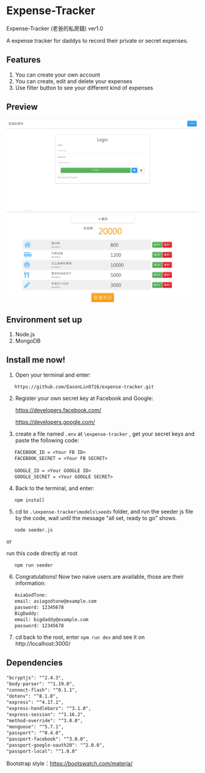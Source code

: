 # Expense-Tracker
Expense-Tracker (老爸的私房錢) ver1.0

A expense tracker for daddys to record their private or secret expenses.

## Features
1. You can create your own account
2. You can create, edit and delete your expenses
3. Use filter button to see your different kind of expenses

## Preview
![Login](https://github.com/EasonLin0716/expense-tracker/blob/master/previews/expense-tracker-1.0-login.JPG)
![Cover](https://github.com/EasonLin0716/expense-tracker/blob/master/previews/expense-tracker-1.0-cover.JPG)

## Environment set up
1. Node.js
2. MongoDB

## Install me now!
1. Open your terminal and enter: 

```
   https://github.com/EasonLin0716/expense-tracker.git
```

2. Register your own secret key at Facebook and Google:
   
   https://developers.facebook.com/ 
   
   https://developers.google.com/

3. create a file named `.env` at `\expense-tracker` , get your secret keys and paste the following code: 

```
   FACEBOOK_ID = <Your FB ID>
   FACEBOOK_SECRET = <Your FB SECRET>

   GOOGLE_ID = <Your GOOGLE ID>
   GOOGLE_SECRET = <Your GOOGLE SECRET>
```

4. Back to the terminal, and enter:

```
   npm install
```

5. cd to `.\expense-tracker\models\seeds` folder, and run the seeder js file by the code, wait until the message "all set, ready to go" shows.

```
   node seeder.js
```

or

run this code directly at root

```
   npm run seeder
```

6. Congratulations! Now two naive users are available, those are their information:

```
   AsiaGodTone:
   email: asiagodtone@example.com
   password: 12345678
   BigDaddy:
   email: bigdaddy@example.com
   password: 12345678
```

7. cd back to the root, enter `npm run dev` and see it on http://localhost:3000/ 

## Dependencies
    "bcryptjs": "^2.4.3",
    "body-parser": "^1.19.0",
    "connect-flash": "^0.1.1",
    "dotenv": "^8.1.0",
    "express": "^4.17.1",
    "express-handlebars": "^3.1.0",
    "express-session": "^1.16.2",
    "method-override": "^3.0.0",
    "mongoose": "^5.7.1",
    "passport": "^0.4.0",
    "passport-facebook": "^3.0.0",
    "passport-google-oauth20": "^2.0.0",
    "passport-local": "^1.0.0"

Bootstrap style：https://bootswatch.com/materia/
